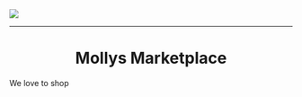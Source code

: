 <img src="https://raw.githubusercontent.com/mollys-uzbekistan/.github/master/profile/section.jpg"/>
<hr/>
<h1 align="center">Mollys Marketplace</h1>

We love to shop

